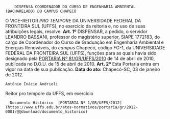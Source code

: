         DISPENSA COORDENADOR DO CURSO DE ENGENHARIA AMBIENTAL (BACHARELADO) DO CAMPUS CHAPECÓ  

 O VICE-REITOR *PRO TEMPORE*  DA UNIVERSIDADE FEDERAL DA FRONTEIRA SUL (UFFS), no exercício da reitoria e, no uso de suas atribuições legais, resolve:   **Art. 1º**  DISPENSAR, a pedido, o servidor LEANDRO BASSANI, professor do magistério superior, SIAPE 1772183, do cargo de Coordenador do Curso de Graduação em Engenharia Ambiental e Energias Renováveis, do *campus*  Chapecó, código FG-1, da UNIVERSIDADE FEDERAL DA FRONTEIRA SUL (UFFS), funções para as quais havia sido designado pela [PORTARIA Nº 81/GR/UFFS/2010](https://www.uffs.edu.br/atos-normativos/portaria/gr/2010-0081) de 14 de abril de 2010, publicada no D.O.U. de 15 de abril de 2010.   **Art. 2º**  Esta Portaria entra em vigor na data de sua publicação.        **Data do ato:** Chapecó-SC, 03 de janeiro de 2012.   
 

    Antônio Inácio Andrioli   
 Reitor pro tempore da UFFS, em exercício 

      Documento Histórico  [PORTARIA Nº 1/GR/UFFS/2012](https://www.uffs.edu.br/atos-normativos/portaria/gr/2012-0001/@@download/documento_historico)     
      